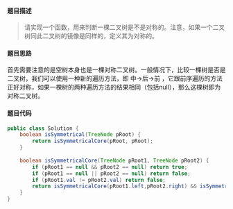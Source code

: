 #### **题目描述**

> 请实现一个函数，用来判断一棵二叉树是不是对称的。注意，如果一个二叉树同此二叉树的镜像是同样的，定义其为对称的。

#### **题目思路**

首先需要注意的是空树本身也是一棵对称二叉树。一般情况下，比较一棵树是否是二叉树，我们可以使用一种新的遍历方法，即 中->后->前 ，它跟前序遍历的方法正好对称，如果一棵树的两种遍历方法的结果相同（包括null），那么这棵树即为对称二叉树。

#### 题目代码

```java
public class Solution {
    boolean isSymmetrical(TreeNode pRoot) {
        return isSymmetricalCore(pRoot, pRoot);
    }
    
    boolean isSymmetricalCore(TreeNode pRoot1, TreeNode pRoot2) {
        if (pRoot1 == null && pRoot2 == null) return true;
        if (pRoot1 == null || pRoot2 == null) return false;
        if (pRoot1.val != pRoot2.val) return false;
        return isSymmetricalCore(pRoot1.left,pRoot2.right) && isSymmetricalCore(pRoot1.right, pRoot2.left);
    }
}
```

